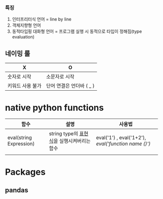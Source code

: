 ### 특징
1. 인터프리터식 언어 = line by line
2. 객체지향형 언어
3. 동적타입핑 대화형 언어  = 프로그램 실행 시 동적으로 타입이 정해짐(type evaluation)

## 네이밍 룰
| X                | O                        |
| ---------------- | ------------------------ |
| 숫자로 시작      | 소문자로 시작            |
| 키워드 사용 불가 | 단어 연결은 언더바 ( _ ) |
# native python functions
| 함수                    | 설명                                                                                                  | 사용법                                          |
| ----------------------- | ----------------------------------------------------------------------------------------------------- | ----------------------------------------------- |
| eval(string Expression) | string type의 [표현식](https://docs.python.org/ko/3/reference/expressions.html)을 실행시켜버리는 함수 | eval('1') , eval('1+2'), _eval('function name ()')_ |
|                         |                                                                                                       |                                                 |

# Packages
## pandas










